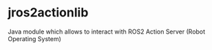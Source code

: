 # jros2actionlib
Java module which allows to interact with ROS2 Action Server (Robot Operating System)
